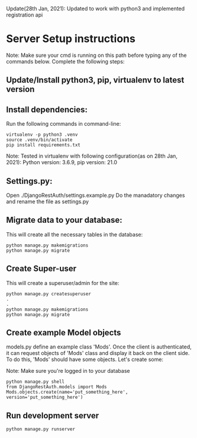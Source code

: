 Update(28th Jan, 2021): Updated to work with python3 and implemented registration api

# Server Setup instructions

Note: Make sure your cmd is running on this path before typing any of the commands below.
Complete the following steps:

## Update/Install python3, pip, virtualenv to latest version

## Install dependencies:

Run the following commands in command-line:
```
virtualenv -p python3 .venv
source .venv/bin/activate
pip install requirements.txt
```
Note: Tested in virtualenv with following configuration(as on 28th Jan, 2021):
      Python version: 3.6.9,
      pip version: 21.0 

## Settings.py:

Open ./DjangoRestAuth/settings.example.py
Do the manadatory changes and rename the file as settings.py

## Migrate data to your database:

This will create all the necessary tables in the database:

```
python manage.py makemigrations
python manage.py migrate
```

## Create Super-user

This will create a superuser/admin for the site:

```
python manage.py createsuperuser
.
.
python manage.py makemigrations
python manage.py migrate
```

## Create example Model objects

models.py define an example class 'Mods'. Once the client is authenticated, it can request objects of 'Mods' class and display 
it back on the client side. To do this, 'Mods' should have some objects. Let's create some:

Note: Make sure you're logged in to your database

```
python manage.py shell
from DjangoRestAuth.models import Mods
Mods.objects.create(name='put_something_here', version='put_something_here')
```

## Run development server

```
python manage.py runserver

```